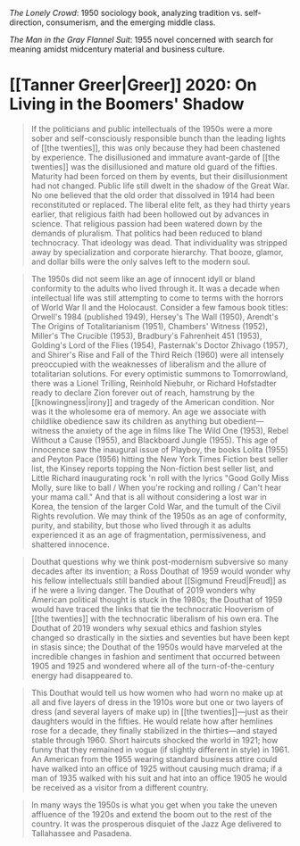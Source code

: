 _The Lonely Crowd_: 1950 sociology book, analyzing tradition vs. self-direction, consumerism, and the emerging middle class.

_The Man in the Gray Flannel Suit_: 1955 novel concerned with search for meaning amidst midcentury material and business culture.

# [[Tanner Greer|Greer]] 2020: On Living in the Boomers' Shadow

>  If the politicians and public intellectuals of the 1950s were a more sober and self-consciously responsible bunch than the leading lights of [[the twenties]], this was only because they had been chastened by experience. The disillusioned and immature avant-garde of [[the twenties]] was the disillusioned and mature old guard of the fifties. Maturity had been forced on them by events, but their disillusionment had not changed. Public life still dwelt in the shadow of the Great War. No one believed that the old order that dissolved in 1914 had been reconstituted or replaced. The liberal elite felt, as they had thirty years earlier, that religious faith had been hollowed out by advances in science. That religious passion had been watered down by the demands of pluralism. That politics had been reduced to bland technocracy. That ideology was dead. That individuality was stripped away by specialization and corporate hierarchy. That booze, glamor, and dollar bills were the only salves left to the modern soul. 

> The 1950s did not seem like an age of innocent idyll or bland conformity to the adults who lived through it. It was a decade when intellectual life was still attempting to come to terms with the horrors of World War II and the Holocaust. Consider a few famous book titles:  Orwell's 1984 (published 1949), Hersey's The Wall (1950), Arendt's The Origins of Totalitarianism (1951), Chambers' Witness (1952), Miller's The Crucible (1953), Bradbury's Fahrenheit 451 (1953), Golding's Lord of the Flies (1954), Pasternak's Doctor Zhivago (1957), and Shirer's Rise and Fall of the Third Reich (1960) were all intensely preoccupied with the weaknesses of liberalism and the allure of totalitarian solutions.  For every optimistic summons to Tomorrowland, there was a Lionel Trilling, Reinhold Niebuhr, or Richard Hofstadter ready to declare Zion forever out of reach, hamstrung by the [[knowingness|irony]] and tragedy of the American condition. Nor was it the wholesome era of memory. An age we associate with childlike obedience saw its children as anything but obedient—witness the anxiety of the age in films like The Wild One (1953), Rebel Without a Cause (1955), and Blackboard Jungle (1955). This age of innocence saw the inaugural issue of Playboy, the books Lolita (1955) and Peyton Pace (1956) hitting the New York Times Fiction best seller list, the Kinsey reports topping the Non-fiction best seller list, and Little Richard inaugurating rock 'n roll with the lyrics "Good Golly Miss Molly, sure like to ball / When you're rocking and rolling / Can't hear your mama call." And that is all without considering a lost war in Korea, the tension of the larger Cold War, and the tumult of the Civil Rights revolution. We may think of the 1950s as an age of conformity, purity, and stability, but those who lived through it as adults experienced it as an age of fragmentation, permissiveness, and shattered innocence.

> Douthat questions why we think post-modernism subversive so many decades after its invention; a Ross Douthat of 1959 would wonder why his fellow intellectuals still bandied about [[Sigmund Freud|Freud]] as if he were a living danger. The Douthat of 2019 wonders why American political thought is stuck in the 1980s; the Douthat of 1959 would have traced the links that tie the technocratic Hooverism of [[the twenties]] with the technocratic liberalism of his own era. The Douthat of 2019 wonders why sexual ethics and fashion styles changed so drastically in the sixties and seventies but have been kept in stasis since; the Douthat of the 1950s would have marveled at the incredible changes in fashion and sentiment that occurred between 1905 and 1925 and wondered where all of the turn-of-the-century energy had disappeared to. 

> This Douthat would tell us how women who had worn no make up at all and five layers of dress in the 1910s wore but one or two layers of dress (and several layers of make up) in [[the twenties]]—just as their daughters would in the fifties. He would relate how after hemlines rose for a decade, they finally stabilized in the thirties—and stayed stable through 1960. Short haircuts shocked the world in 1921; how funny that they remained in vogue (if slightly different in style) in 1961.  An American from the 1955 wearing standard business attire could have walked into an office of 1925 without causing much drama; if a man of 1935 walked with his suit and hat into an office 1905 he would be received as a visitor from a different country.

> In many ways the 1950s is what you get when you take the uneven affluence of the 1920s and extend the boom out to the rest of the country. It was the prosperous disquiet of the Jazz Age delivered to Tallahassee and Pasadena.

